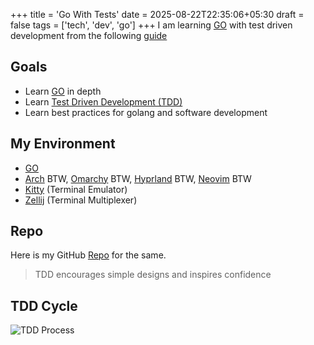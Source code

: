 +++
title = 'Go With Tests'
date = 2025-08-22T22:35:06+05:30
draft = false
tags = ['tech', 'dev', 'go']
+++
I am learning [GO](https://go.dev/) with test driven development from the following [guide](https://quii.gitbook.io/learn-go-with-tests)

## Goals
- Learn [GO](https://go.dev/) in depth
- Learn [Test Driven Development (TDD)](https://en.wikipedia.org/wiki/Test-driven_development)
- Learn best practices for golang and software development

## My Environment
- [GO](https://go.dev/)
- [Arch](https://archlinux.org/) BTW, [Omarchy](http://omarchy.org/) BTW, [Hyprland](https://hypr.land/) BTW, [Neovim](https://neovim.io/) BTW
- [Kitty](https://sw.kovidgoyal.net/kitty/) (Terminal Emulator)
- [Zellij](https://zellij.dev/) (Terminal Multiplexer)

## Repo
Here is my GitHub [Repo](https://github.com/RunAtTekky/Learn-GO-with-tests) for the same.

> TDD encourages simple designs and inspires confidence


## TDD Cycle
![TDD Process](https://www.lambdatest.com/dynamic-pages/resources/images/learning-hub/tdd-process.png)

